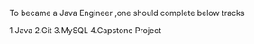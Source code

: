 To became a Java Engineer ,one should complete below tracks 

1.Java
2.Git
3.MySQL
4.Capstone Project
